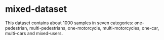 # mixed-dataset
This dataset contains about 1000 samples in seven categories: one-pedestrian, multi-pedestrians, one-motorcycle, multi-motorcycles, one-car, multi-cars and mixed-users.
